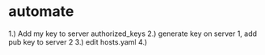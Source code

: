 # automate
1.) Add my key to server authorized_keys
2.) generate key on server 1, add pub key to server 2
3.) edit hosts.yaml
4.) 
